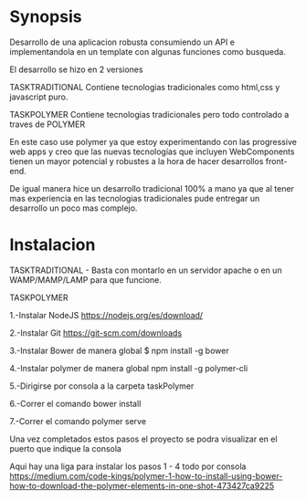 # Synopsis
Desarrollo de una aplicacion robusta consumiendo un API e implementandola en un
template con algunas funciones como busqueda.

El desarrollo se hizo en 2 versiones

TASKTRADITIONAL
Contiene tecnologias tradicionales como html,css y javascript puro.

TASKPOLYMER
Contiene tecnologias tradicionales pero todo controlado a traves de POLYMER

En este caso use polymer ya que estoy experimentando con las progressive
web apps y creo que las nuevas tecnologías que incluyen WebComponents tienen
un mayor potencial y robustes a la hora de hacer desarrollos front-end.

De igual manera hice un desarrollo tradicional 100% a mano ya que al tener mas
experiencia en las tecnologias tradicionales pude entregar un desarrollo
un poco mas complejo.


# Instalacion

TASKTRADITIONAL - Basta con montarlo en un servidor apache o en un
WAMP/MAMP/LAMP para que funcione.

TASKPOLYMER

1.-Instalar NodeJS
https://nodejs.org/es/download/

2.-Instalar Git
https://git-scm.com/downloads

3.-Instalar Bower de manera global
$ npm install -g bower

4.-Instalar polymer de manera global
npm install -g polymer-cli

5.-Dirigirse por consola a la carpeta taskPolymer

6.-Correr el comando bower install

7.-Correr el comando polymer serve

Una vez completados estos pasos el proyecto se podra visualizar
en el puerto que indique la consola

Aqui hay una liga para instalar los pasos 1 - 4 todo por consola
https://medium.com/code-kings/polymer-1-how-to-install-using-bower-how-to-download-the-polymer-elements-in-one-shot-473427ca9225
